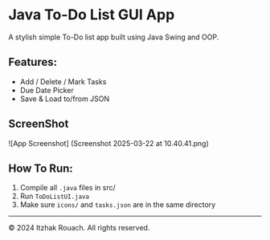 # Java To-Do List GUI App
A stylish simple To-Do list app built using Java Swing and OOP.

## Features:
- Add / Delete / Mark Tasks
- Due Date Picker
- Save & Load to/from JSON

## ScreenShot
![App Screenshot] (Screenshot 2025-03-22 at 10.40.41.png)


## How To Run:
1. Compile all `.java` files in src/
2. Run `ToDoListUI.java`
3. Make sure `icons/` and `tasks.json` are in the same directory

----
© 2024 Itzhak Rouach. All rights reserved.
